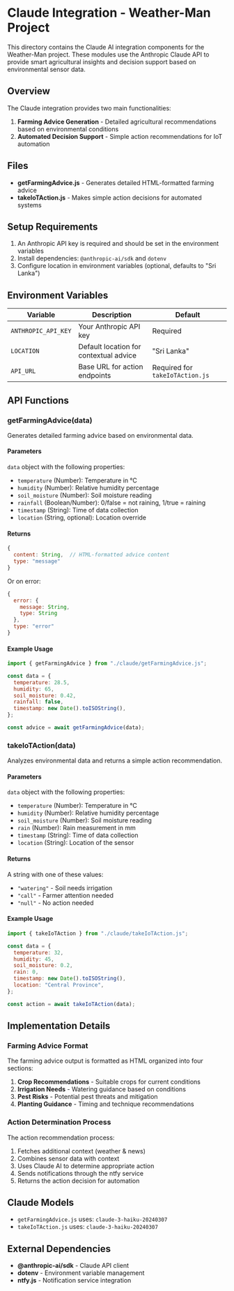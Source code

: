# Claude Integration - Weather-Man Project

This directory contains the Claude AI integration components for the Weather-Man project. These modules use the Anthropic Claude API to provide smart agricultural insights and decision support based on environmental sensor data.

## Overview

The Claude integration provides two main functionalities:

1. **Farming Advice Generation** - Detailed agricultural recommendations based on environmental conditions
2. **Automated Decision Support** - Simple action recommendations for IoT automation

## Files

- **getFarmingAdvice.js** - Generates detailed HTML-formatted farming advice
- **takeIoTAction.js** - Makes simple action decisions for automated systems

## Setup Requirements

1. An Anthropic API key is required and should be set in the environment variables
2. Install dependencies: `@anthropic-ai/sdk` and `dotenv`
3. Configure location in environment variables (optional, defaults to "Sri Lanka")

## Environment Variables

| Variable            | Description                            | Default                         |
| ------------------- | -------------------------------------- | ------------------------------- |
| `ANTHROPIC_API_KEY` | Your Anthropic API key                 | Required                        |
| `LOCATION`          | Default location for contextual advice | "Sri Lanka"                     |
| `API_URL`           | Base URL for action endpoints          | Required for `takeIoTAction.js` |

## API Functions

### getFarmingAdvice(data)

Generates detailed farming advice based on environmental data.

#### Parameters

`data` object with the following properties:

- `temperature` (Number): Temperature in °C
- `humidity` (Number): Relative humidity percentage
- `soil_moisture` (Number): Soil moisture reading
- `rainfall` (Boolean/Number): 0/false = not raining, 1/true = raining
- `timestamp` (String): Time of data collection
- `location` (String, optional): Location override

#### Returns

```js
{
  content: String,  // HTML-formatted advice content
  type: "message"
}
```

Or on error:

```js
{
  error: {
    message: String,
    type: String
  },
  type: "error"
}
```

#### Example Usage

```javascript
import { getFarmingAdvice } from "./claude/getFarmingAdvice.js";

const data = {
  temperature: 28.5,
  humidity: 65,
  soil_moisture: 0.42,
  rainfall: false,
  timestamp: new Date().toISOString(),
};

const advice = await getFarmingAdvice(data);
```

### takeIoTAction(data)

Analyzes environmental data and returns a simple action recommendation.

#### Parameters

`data` object with the following properties:

- `temperature` (Number): Temperature in °C
- `humidity` (Number): Relative humidity percentage
- `soil_moisture` (Number): Soil moisture reading
- `rain` (Number): Rain measurement in mm
- `timestamp` (String): Time of data collection
- `location` (String): Location of the sensor

#### Returns

A string with one of these values:

- `"watering"` - Soil needs irrigation
- `"call"` - Farmer attention needed
- `"null"` - No action needed

#### Example Usage

```javascript
import { takeIoTAction } from "./claude/takeIoTAction.js";

const data = {
  temperature: 32,
  humidity: 45,
  soil_moisture: 0.2,
  rain: 0,
  timestamp: new Date().toISOString(),
  location: "Central Province",
};

const action = await takeIoTAction(data);
```

## Implementation Details

### Farming Advice Format

The farming advice output is formatted as HTML organized into four sections:

1. **Crop Recommendations** - Suitable crops for current conditions
2. **Irrigation Needs** - Watering guidance based on conditions
3. **Pest Risks** - Potential pest threats and mitigation
4. **Planting Guidance** - Timing and technique recommendations

### Action Determination Process

The action recommendation process:

1. Fetches additional context (weather & news)
2. Combines sensor data with context
3. Uses Claude AI to determine appropriate action
4. Sends notifications through the ntfy service
5. Returns the action decision for automation

## Claude Models

- `getFarmingAdvice.js` uses: `claude-3-haiku-20240307`
- `takeIoTAction.js` uses: `claude-3-haiku-20240307`

## External Dependencies

- **@anthropic-ai/sdk** - Claude API client
- **dotenv** - Environment variable management
- **ntfy.js** - Notification service integration
